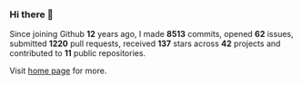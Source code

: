 ### Hi there 👋

Since joining Github **12** years ago, I made **8513** commits, opened **62** issues, submitted **1220** pull requests, received **137** stars across **42** projects and contributed to **11** public repositories.

Visit <a href="https://j15h.nu">home page</a> for more.
